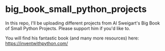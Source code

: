 # big_book_small_python_projects
In this repo, I'll be uploading different projects from Al Sweigart's Big Book of Small Python Projects. Please support him if you'd like to.

You will find his fantastic book (and many more resources) here: https://inventwithpython.com/
